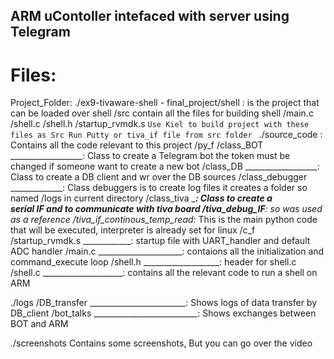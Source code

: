 ## ARM uContoller intefaced with server using Telegram
# Files:
Project_Folder:
./ex9-tivaware-shell - final_project/shell : is the project that can be loaded over shell
	/src contain all the files for building shell
		/main.c
		/shell.c
		/shell.h
		/startup_rvmdk.s
		```
		Use Kiel to build project with these files as Src Run Putty or tiva_if file from src folder 
		```
./source_code : Contains all the code relevant to this project
	/py_f
		/class_BOT __________________: 
			Class to create a Telegram bot 
			the token must be changed 
			if someone want to create a new bot 
		/class_DB  __________________: 
			Class to create a DB client 
			and wr over the DB sources
		/class_debugger _____________: 
			Class debuggers is to create log files 
			it creates a folder so named /logs 
			in current directory
		/class_tiva _________________: 
			Class to create a 	
			serial IF and to communicate 
			with tiva board
		/tiva_debug_IF_______________: 
			so was used as a reference
		/tiva_if_continous_temp_read_: 
			This is the main python code 
			that will be executed, 
			interpreter is already set for linux
	/c_f
		/startup_rvmdk.s ____________: 
			startup file with UART_handler 
			and default ADC handler
		/main.c _____________________: 
			contaions all the initialization 
			and command_execute loop
		/shell.h  ___________________: 
			header for shell.c
		/shell.c ____________________: 
			contains all the relevant code 
			to run a shell on ARM

./logs
	/DB_transfer ________________________: 
		Shows logs of data transfer by DB_client
	/bot_talks __________________________: 
		Shows exchanges between BOT and ARM

./screenshots
	Contains some screenshots, But you can go over the video 
    
